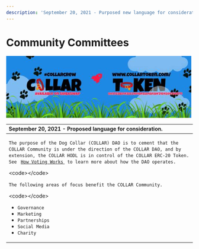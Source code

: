 ```yaml
---
description: 'September 20, 2021 - Purposed new language for consideration.'
---
```


# Community Committees

![](../../.gitbook/assets/1080x360.jpg)

<table>
  <thead>
    <tr>
      <th style="text-align:left">September 20, 2021 - Proposed language for consideration.</th>
    </tr>
  </thead>
  <tbody>
    <tr>
      <td style="text-align:left">
        <p></p>
        <p><code>The purpose of the Dog Collar (COLLAR) DAO is to cement that the COLLAR Community is under the direction of the COLLAR DAO, and by extension, the COLLAR HODL is in control of the COLLAR ERC-20 Token.  See </code>
          <a
          href="how-voting-works.md"><code>How Voting Works</code>
            </a><code> to learn more about how the DAO operates.</code>
        </p>
        <p>&lt;code&gt;&lt;/code&gt;</p>
        <p><code>The following areas of focus benefit the COLLAR Community.</code>
        </p>
        <p>&lt;code&gt;&lt;/code&gt;</p>
        <ul>
          <li><code>Governance</code>
          </li>
          <li><code>Marketing</code>
          </li>
          <li><code>Partnerships</code>
          </li>
          <li><code>Social Media</code>
          </li>
          <li><code>Charity</code>
          </li>
        </ul>
      </td>
    </tr>
  </tbody>
</table>

